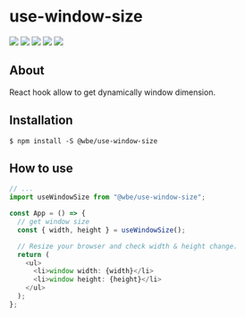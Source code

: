 # use-window-size

![](https://img.shields.io/npm/v/@wbe/use-window-size/latest.svg)
![](https://img.shields.io/bundlephobia/minzip/@wbe/use-window-size.svg)
![](https://img.shields.io/david/willybrauner/libraries.svg?path=packages%2Freact-hooks%2Fuse-window-size)
![](https://img.shields.io/npm/dt/@wbe/use-window-size.svg)
![](https://img.shields.io/npm/l/@wbe/use-window-size.svg)

## About

React hook allow to get dynamically window dimension.

## Installation

```shell script
$ npm install -S @wbe/use-window-size
```

## How to use

```typescript jsx
// ...
import useWindowSize from "@wbe/use-window-size";

const App = () => {
  // get window size
  const { width, height } = useWindowSize();

  // Resize your browser and check width & height change.
  return (
    <ul>
      <li>window width: {width}</li>
      <li>window height: {height}</li>
    </ul>
  );
};
```
